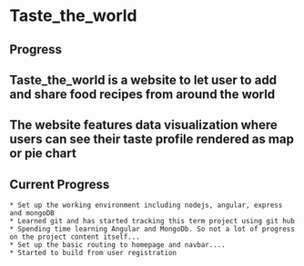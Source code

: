 # Taste_the_world

## Progress

## Taste_the_world is a website to let user to add and share food recipes from around the world
## The website features data visualization where users can see their taste profile rendered as map or pie chart

## Current Progress

    * Set up the working environment including nodejs, angular, express and mongoDB
    * Learned git and has started tracking this term project using git hub
    * Spending time learning Angular and MongoDb. So not a lot of progress on the project content itself...
    * Set up the basic routing to homepage and navbar....
    * Started to build from user registration
